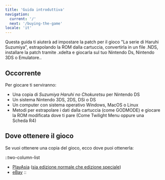 ```yaml
---
title: 'Guida introduttiva'
navigation:
  current: '/'
  next: '/buying-the-game'
locale: 'it'
---
```


Questa guida ti aiuterà ad impostare la patch per il gioco "La serie di Haruhi Suzumiya", estrapolando la ROM dalla cartuccia, convertirla in un file .NDS, installare la patch tramite .xdelta e giocarla sul tuo Nintendo Ds, Nintendo 3DS o Emulatore..

## Occorrente
Per giocare ti serviranno:

* Una copia di *Suzumiya Haruhi no Chokuretsu* per Nintendo DS
* Un sistema Nintendo 3DS, 2DS, DSi o DS
* Un computer con sistema operativo Windows, MacOS o Linux
* Metodi per estrapolare i dati dalla cartuccia (come GODMODE) e giocare la ROM modificata dove ti pare (Come Twilight Menu oppure una Scheda R4)

## Dove ottenere il gioco
Se vuoi ottenere una copia del gioco, ecco dove puoi ottenerla:

::two-column-list
* [PlayAsia](https://www.play-asia.com/suzumiya-haruhi-no-chokuretsu/13/70337q) ([sia edizione normale che edizione speciale](https://www.play-asia.com/suzumiya-haruhi-no-chokuretsu-chou-sos-dandanin-collection/13/70337s))
* [eBay](https://www.ebay.com/sch?&_nkw=Suzumiya+Haruhi+no+Chokuretsu)
::